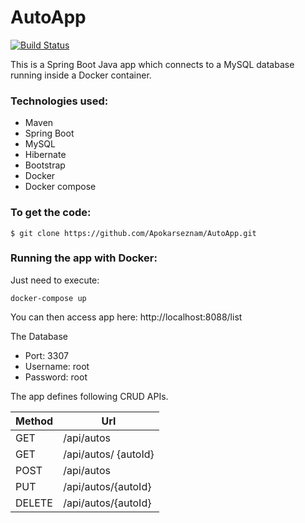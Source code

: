 # AutoApp

[![Build Status](https://travis-ci.org/Apokarseznam/AutoApp.svg?branch=master)](https://travis-ci.org/Apokarseznam/AutoApp)

This is a Spring Boot Java app which connects to a MySQL database running inside a Docker container.

### Technologies used:
* Maven 
* Spring Boot
* MySQL
* Hibernate 
* Bootstrap 
* Docker 
* Docker compose 

### To get the code:
```shell
$ git clone https://github.com/Apokarseznam/AutoApp.git
```
### Running the app with Docker:
Just need to execute:

```shell
docker-compose up
```
You can then access app here: http://localhost:8088/list

The Database
* Port: 3307 
* Username: root 
* Password: root 

The app defines following CRUD APIs.

| Method | Url |
| --- | --- |
| GET | /api/autos	 |
| GET | /api/autos/	{autoId} |
| POST | /api/autos |
| PUT | /api/autos/{autoId} |
| DELETE | /api/autos/{autoId} |


